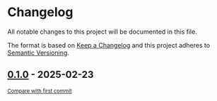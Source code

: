 # Changelog

All notable changes to this project will be documented in this file.

The format is based on [Keep a Changelog](http://keepachangelog.com/en/1.0.0/)
and this project adheres to [Semantic Versioning](http://semver.org/spec/v2.0.0.html).

<!-- insertion marker -->
## [0.1.0](https://github.com/tsypuk/aws-news/releases/tag/0.1.0) - 2025-02-23

<small>[Compare with first commit](https://github.com/tsypuk/aws-news/compare/c3b5da2ba18f83ab325208ab20f9703d4f3119f1...0.1.0)</small>

